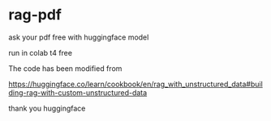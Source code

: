 # rag-pdf
ask your pdf free with huggingface model

run in colab t4 free

The code has been modified from


https://huggingface.co/learn/cookbook/en/rag_with_unstructured_data#building-rag-with-custom-unstructured-data

thank you huggingface 
